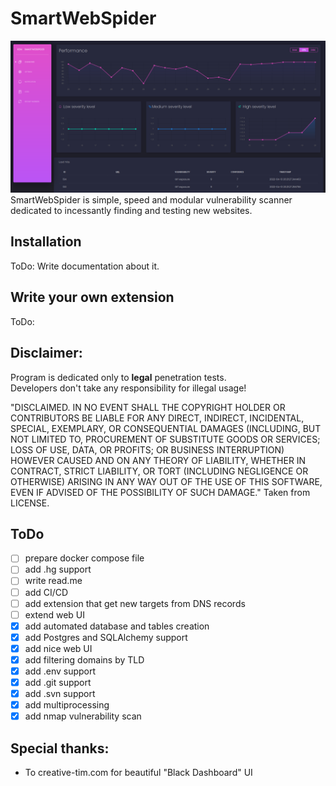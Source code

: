 # SmartWebSpider 
![](other/SmartWebSpider.png)
SmartWebSpider is simple, speed and modular vulnerability scanner dedicated to incessantly finding and testing new websites. 

## Installation
ToDo:
Write documentation about it.

## Write your own extension
ToDo:  


## Disclaimer:
Program is dedicated only to **legal** penetration tests.  
Developers don't take any responsibility for illegal usage!

"DISCLAIMED. IN NO EVENT SHALL THE COPYRIGHT HOLDER OR CONTRIBUTORS BE LIABLE FOR ANY DIRECT, INDIRECT, INCIDENTAL, SPECIAL, EXEMPLARY, OR CONSEQUENTIAL DAMAGES (INCLUDING, BUT NOT LIMITED TO, PROCUREMENT OF SUBSTITUTE GOODS OR SERVICES; LOSS OF USE, DATA, OR PROFITS; OR BUSINESS INTERRUPTION) HOWEVER CAUSED AND ON ANY THEORY OF LIABILITY, WHETHER IN CONTRACT, STRICT LIABILITY, OR TORT (INCLUDING NEGLIGENCE OR OTHERWISE) ARISING IN ANY WAY OUT OF THE USE OF THIS SOFTWARE, EVEN IF ADVISED OF THE POSSIBILITY OF SUCH DAMAGE." Taken from LICENSE.

## ToDo
- [ ] prepare docker compose file
- [ ] add .hg support
- [ ] write read.me 
- [ ] add CI/CD
- [ ] add extension that get new targets from DNS records  
- [ ] extend web UI
- [X] add automated database and tables creation
- [X] add Postgres and SQLAlchemy support  
- [X] add nice web UI
- [X] add filtering domains by TLD 
- [X] add .env support
- [X] add .git support
- [X] add .svn support
- [X] add multiprocessing
- [X] add nmap vulnerability scan

## Special thanks:
- To creative-tim.com for beautiful "Black Dashboard" UI 